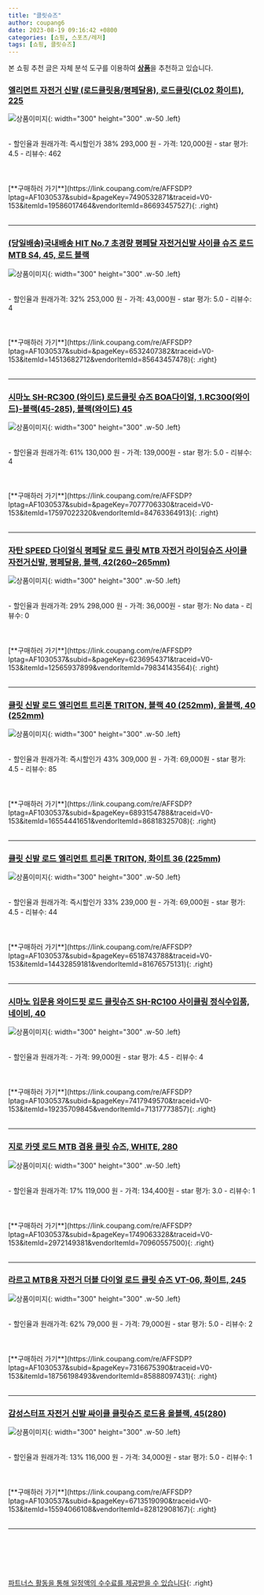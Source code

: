 ```yaml
---
title: "클릿슈즈"
author: coupang6
date: 2023-08-19 09:16:42 +0800
categories: [쇼핑, 스포츠/레저]
tags: [쇼핑, 클릿슈즈]
---
```


본 쇼핑 추천 글은 자체 분석 도구를 이용하여 [**상품**](https://link.coupang.com/a/bao1ui)을 추천하고 있습니다.

### [엘리먼트 자전거 신발 (로드클릿용/평페달용), 로드클릿(CL02 화이트), 225](https://link.coupang.com/re/AFFSDP?lptag=AF1030537&subid=&pageKey=7490532871&traceid=V0-153&itemId=19586017464&vendorItemId=86693457527)

![상품이미지](https://thumbnail8.coupangcdn.com/thumbnails/remote/230x230ex/image/vendor_inventory/2fe8/36710b7cc424c64b752ce4fedc1f7f08b5bbda32c1274d7f325f59a3d249.jpg){: width="300" height="300" .w-50 .left}


<br>
- 할인율과 원래가격: 즉시할인가 38%  293,000   원
- 가격: 120,000원
- star 평가: 4.5
- 리뷰수: 462
<br>
<br>
<br>
<br>
[**구매하러 가기**](https://link.coupang.com/re/AFFSDP?lptag=AF1030537&subid=&pageKey=7490532871&traceid=V0-153&itemId=19586017464&vendorItemId=86693457527){: .right}
<br>
<br>

---

### [(당일배송)국내배송 HIT No.7 초경량 평페달 자전거신발 사이클 슈즈 로드 MTB S4, 45, 로드 블랙](https://link.coupang.com/re/AFFSDP?lptag=AF1030537&subid=&pageKey=6532407382&traceid=V0-153&itemId=14513682712&vendorItemId=85643457478)

![상품이미지](https://thumbnail6.coupangcdn.com/thumbnails/remote/230x230ex/image/vendor_inventory/5801/19d2dea7d33dffddace92e8716f887072fbd305d798236e0b828e9d5051a.jpg){: width="300" height="300" .w-50 .left}


<br>
- 할인율과 원래가격: 32%  253,000   원
- 가격: 43,000원
- star 평가: 5.0
- 리뷰수: 4
<br>
<br>
<br>
<br>
[**구매하러 가기**](https://link.coupang.com/re/AFFSDP?lptag=AF1030537&subid=&pageKey=6532407382&traceid=V0-153&itemId=14513682712&vendorItemId=85643457478){: .right}
<br>
<br>

---

### [시마노 SH-RC300 (와이드) 로드클릿 슈즈 BOA다이얼, 1.RC300(와이드)-블랙(45-285), 블랙(와이드) 45](https://link.coupang.com/re/AFFSDP?lptag=AF1030537&subid=&pageKey=7077706330&traceid=V0-153&itemId=17597022320&vendorItemId=84763364913)

![상품이미지](https://thumbnail10.coupangcdn.com/thumbnails/remote/230x230ex/image/vendor_inventory/787f/09be57edb981fc692cee6805ae602b02ddb8b320c8f082822e6b85242a8c.jpg){: width="300" height="300" .w-50 .left}


<br>
- 할인율과 원래가격: 61%  130,000   원
- 가격: 139,000원
- star 평가: 5.0
- 리뷰수: 4
<br>
<br>
<br>
<br>
[**구매하러 가기**](https://link.coupang.com/re/AFFSDP?lptag=AF1030537&subid=&pageKey=7077706330&traceid=V0-153&itemId=17597022320&vendorItemId=84763364913){: .right}
<br>
<br>

---

### [자탄 SPEED 다이얼식 평페달 로드 클릿 MTB 자전거 라이딩슈즈 사이클 자전거신발, 평페달용, 블랙, 42(260~265mm)](https://link.coupang.com/re/AFFSDP?lptag=AF1030537&subid=&pageKey=6236954371&traceid=V0-153&itemId=12565937899&vendorItemId=79834143564)

![상품이미지](https://thumbnail8.coupangcdn.com/thumbnails/remote/230x230ex/image/vendor_inventory/5b51/e2ef2b44e7623a20bf7a740a2e9ac6151dc745933ad14b8f06d0fb9234c8.jpg){: width="300" height="300" .w-50 .left}


<br>
- 할인율과 원래가격: 29%  298,000   원
- 가격: 36,000원
- star 평가: No data
- 리뷰수: 0
<br>
<br>
<br>
<br>
[**구매하러 가기**](https://link.coupang.com/re/AFFSDP?lptag=AF1030537&subid=&pageKey=6236954371&traceid=V0-153&itemId=12565937899&vendorItemId=79834143564){: .right}
<br>
<br>

---

### [클릿 신발 로드 엘리먼트 트리톤 TRITON, 블랙 40 (252mm), 올블랙, 40 (252mm)](https://link.coupang.com/re/AFFSDP?lptag=AF1030537&subid=&pageKey=6893154788&traceid=V0-153&itemId=16554441651&vendorItemId=86818325708)

![상품이미지](https://thumbnail10.coupangcdn.com/thumbnails/remote/230x230ex/image/vendor_inventory/9891/f79b8895ec88a9b0dfc32d6f6367f79479094ca9855cb530eeeb5ff2904b.jpg){: width="300" height="300" .w-50 .left}


<br>
- 할인율과 원래가격: 즉시할인가 43%  309,000   원
- 가격: 69,000원
- star 평가: 4.5
- 리뷰수: 85
<br>
<br>
<br>
<br>
[**구매하러 가기**](https://link.coupang.com/re/AFFSDP?lptag=AF1030537&subid=&pageKey=6893154788&traceid=V0-153&itemId=16554441651&vendorItemId=86818325708){: .right}
<br>
<br>

---

### [클릿 신발 로드 엘리먼트 트리톤 TRITON, 화이트 36 (225mm)](https://link.coupang.com/re/AFFSDP?lptag=AF1030537&subid=&pageKey=6518743788&traceid=V0-153&itemId=14432859181&vendorItemId=81676575131)

![상품이미지](https://thumbnail7.coupangcdn.com/thumbnails/remote/230x230ex/image/vendor_inventory/8d6c/308d0701255cbc2eb4eacb143ed5bc25321b87524e636003b49c36122d8a.jpg){: width="300" height="300" .w-50 .left}


<br>
- 할인율과 원래가격: 즉시할인가 33%  239,000   원
- 가격: 69,000원
- star 평가: 4.5
- 리뷰수: 44
<br>
<br>
<br>
<br>
[**구매하러 가기**](https://link.coupang.com/re/AFFSDP?lptag=AF1030537&subid=&pageKey=6518743788&traceid=V0-153&itemId=14432859181&vendorItemId=81676575131){: .right}
<br>
<br>

---

### [시마노 입문용 와이드핏 로드 클릿슈즈 SH-RC100 사이클링 정식수입품, 네이비, 40](https://link.coupang.com/re/AFFSDP?lptag=AF1030537&subid=&pageKey=7417949570&traceid=V0-153&itemId=19235709845&vendorItemId=71317773857)

![상품이미지](https://thumbnail8.coupangcdn.com/thumbnails/remote/230x230ex/image/vendor_inventory/992d/47175a2879a0e63ed898e64d8d9326f29d005080056b482d0b5489713aba.jpg){: width="300" height="300" .w-50 .left}


<br>
- 할인율과 원래가격: 
- 가격: 99,000원
- star 평가: 4.5
- 리뷰수: 4
<br>
<br>
<br>
<br>
[**구매하러 가기**](https://link.coupang.com/re/AFFSDP?lptag=AF1030537&subid=&pageKey=7417949570&traceid=V0-153&itemId=19235709845&vendorItemId=71317773857){: .right}
<br>
<br>

---

### [지로 카뎃 로드 MTB 겸용 클릿 슈즈, WHITE, 280](https://link.coupang.com/re/AFFSDP?lptag=AF1030537&subid=&pageKey=1749063328&traceid=V0-153&itemId=2972149381&vendorItemId=70960557500)

![상품이미지](https://thumbnail9.coupangcdn.com/thumbnails/remote/230x230ex/image/retail/images/2020/06/25/17/7/8e9f93b1-5ca9-4be0-abc1-2d04abf02c15.jpg){: width="300" height="300" .w-50 .left}


<br>
- 할인율과 원래가격: 17%  119,000   원
- 가격: 134,400원
- star 평가: 3.0
- 리뷰수: 1
<br>
<br>
<br>
<br>
[**구매하러 가기**](https://link.coupang.com/re/AFFSDP?lptag=AF1030537&subid=&pageKey=1749063328&traceid=V0-153&itemId=2972149381&vendorItemId=70960557500){: .right}
<br>
<br>

---

### [라르고 MTB용 자전거 더블 다이얼 로드 클릿 슈즈 VT-06, 화이트, 245](https://link.coupang.com/re/AFFSDP?lptag=AF1030537&subid=&pageKey=7316675390&traceid=V0-153&itemId=18756198493&vendorItemId=85888097431)

![상품이미지](https://thumbnail10.coupangcdn.com/thumbnails/remote/230x230ex/image/rs_quotation_api/bij13o1l/016aedb863854b339ca27590b9e8fffd.jpg){: width="300" height="300" .w-50 .left}


<br>
- 할인율과 원래가격: 62%  79,000   원
- 가격: 79,000원
- star 평가: 5.0
- 리뷰수: 2
<br>
<br>
<br>
<br>
[**구매하러 가기**](https://link.coupang.com/re/AFFSDP?lptag=AF1030537&subid=&pageKey=7316675390&traceid=V0-153&itemId=18756198493&vendorItemId=85888097431){: .right}
<br>
<br>

---

### [감성스터프 자전거 신발 싸이클 클릿슈즈 로드용 올블랙, 45(280)](https://link.coupang.com/re/AFFSDP?lptag=AF1030537&subid=&pageKey=6713519090&traceid=V0-153&itemId=15594066108&vendorItemId=82812908167)

![상품이미지](https://thumbnail10.coupangcdn.com/thumbnails/remote/230x230ex/image/vendor_inventory/10da/5dd68a54d6f989e866fbfe496ad8f704f27f987bd5b0360b3a3a3b89aa90.jpg){: width="300" height="300" .w-50 .left}


<br>
- 할인율과 원래가격: 13%  116,000   원
- 가격: 34,000원
- star 평가: 5.0
- 리뷰수: 1
<br>
<br>
<br>
<br>
[**구매하러 가기**](https://link.coupang.com/re/AFFSDP?lptag=AF1030537&subid=&pageKey=6713519090&traceid=V0-153&itemId=15594066108&vendorItemId=82812908167){: .right}
<br>
<br>

---
<br><br><br><br><br> [파트너스 활동을 통해 일정액의 수수료를 제공받을 수 있습니다](https://link.coupang.com/a/bao1ui){: .right}